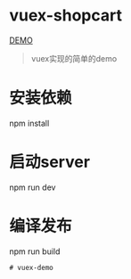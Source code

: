 # vuex-shopcart
[DEMO](https://liuxingzhijian1320.github.io/vuex-shopcart/index.html)

> vuex实现的简单的demo


# 安装依赖
npm install

# 启动server
npm run dev

# 编译发布
npm run build
```
# vuex-demo
